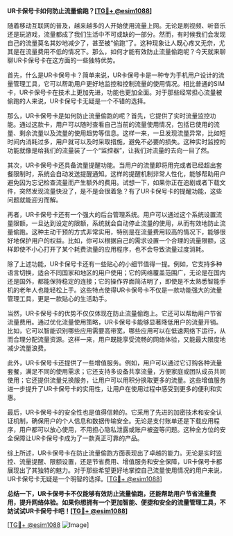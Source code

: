 **UR卡保号卡如何防止流量偷跑？[[TG💪+ @esim1088](https://t.me/s/esim1088)]**

随着移动互联网的普及，越来越多的人开始使用流量上网。无论是刷视频、听音乐还是玩游戏，流量都成了我们生活中不可或缺的一部分。然而，有时候我们会发现自己的流量莫名其妙地减少了，甚至被“偷跑”了。这种现象让人既心疼又无奈，尤其是在流量费用不低的情况下。那么，如何才能有效防止流量偷跑呢？今天就来聊聊UR卡保号卡在这方面的一些独特优势。

首先，什么是UR卡保号卡？简单来说，UR卡保号卡是一种专为手机用户设计的流量管理工具，它可以帮助用户更好地监控和控制流量的使用情况。相比普通的SIM卡，UR卡保号卡在技术上更加先进，功能也更加全面。对于那些经常担心流量被偷跑的人来说，UR卡保号卡无疑是一个不错的选择。

那么，UR卡保号卡是如何防止流量偷跑的呢？首先，它提供了实时流量监控功能。通过这款卡，用户可以随时查看自己当前的流量使用情况，包括已使用的流量、剩余流量以及流量的使用趋势等信息。这样一来，一旦发现流量异常，比如短时间内消耗过多，用户就可以及时采取措施，避免不必要的损失。这种实时监控的功能就像是给我们的流量装了一个“监控器”，让我们对流量的去向一目了然。

其次，UR卡保号卡还具备流量提醒功能。当用户的流量即将用完或者已经超出套餐限制时，系统会自动发送提醒通知。这样的提醒机制非常人性化，能够帮助用户避免因为忘记检查流量而产生额外的费用。试想一下，如果你正在追剧或者下载文件，突然发现流量快没了，是不是会很着急？有了UR卡保号卡的提醒功能，这些问题就能迎刃而解。

再者，UR卡保号卡还有一个强大的后台管理系统。用户可以通过这个系统设置流量限额，一旦达到设定的限额，系统就会自动停止流量的使用，从而有效地防止流量偷跑。这种主动干预的方式非常实用，特别是在流量费用较高的情况下，能够很好地保护用户的权益。比如，你可以根据自己的需求设置一个合理的流量限额，这样即使不小心打开了某个耗费流量的应用程序，也不会导致流量过度消耗。

除了上述功能，UR卡保号卡还有一些贴心的小细节值得一提。例如，它支持多种语言切换，适合不同国家和地区的用户使用；它的网络覆盖范围广，无论是在国内还是国外，都能保持稳定的连接；它的操作界面简洁明了，即使是不太熟悉智能手机的老年人也能轻松上手。这些特点使得UR卡保号卡不仅是一款功能强大的流量管理工具，更是一款贴心的生活助手。

当然，UR卡保号卡的优势不仅仅体现在防止流量偷跑上。它还可以帮助用户节省流量费用。通过优化流量使用策略，UR卡保号卡能够显著降低用户的流量开销。比如，它可以智能识别哪些应用需要高带宽，哪些应用可以在低速网络下运行，从而合理分配流量资源。这样一来，用户既能享受流畅的网络体验，又能最大限度地减少流量浪费。

此外，UR卡保号卡还提供了一些增值服务。例如，用户可以通过它订购各种流量套餐，满足不同的使用需求；它还支持多设备共享流量，方便家庭或团队成员共同使用；它还提供流量兑换服务，让用户可以用积分换取更多的流量。这些增值服务进一步提升了UR卡保号卡的实用性，让用户在使用过程中感受到更多的便利和实惠。

最后，UR卡保号卡的安全性也是值得信赖的。它采用了先进的加密技术和安全认证机制，确保用户的个人信息和数据传输安全。无论是支付账单还是下载应用程序，用户都可以放心使用，不用担心隐私泄露或账户被盗等问题。这种全方位的安全保障让UR卡保号卡成为了一款真正可靠的产品。

综上所述，UR卡保号卡在防止流量偷跑方面表现出了卓越的能力。无论是实时监控、流量提醒、限额设置，还是节省费用、增值服务和安全保障，UR卡保号卡都展现出了其独特的魅力。对于那些希望更好地掌控自己流量使用情况的用户来说，UR卡保号卡无疑是一个明智的选择。[[TG💪+ @esim1088](https://t.me/s/esim1088)]

**总结一下，UR卡保号卡不仅能够有效防止流量偷跑，还能帮助用户节省流量费用，提升网络体验。如果你想拥有一个更加智能、便捷和安全的流量管理工具，不妨试试UR卡保号卡吧！[[TG💪+ @esim1088](https://t.me/s/esim1088)]**

[[TG💪+ @esim1088](https://t.me/s/esim1088) ![Image](https://i.postimg.cc/4NQfJmqS/Snipaste-2025-05-13-00-14-12.png)]